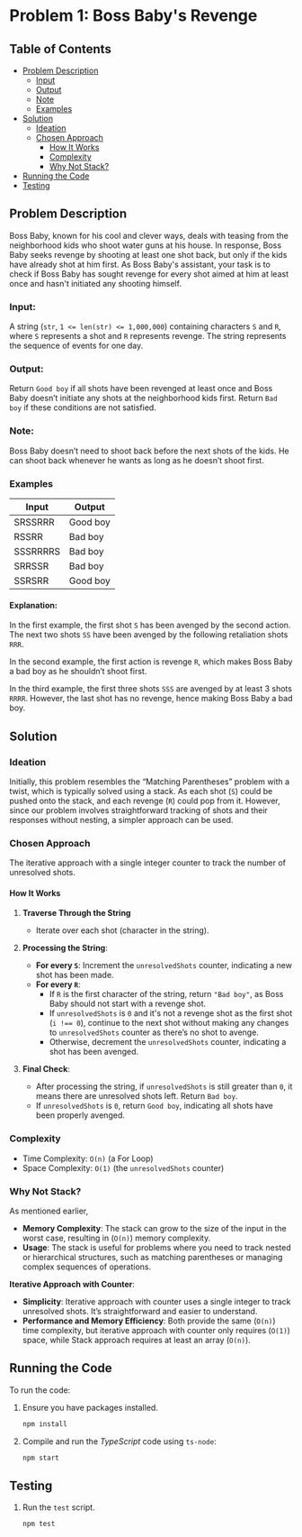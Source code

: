 # Problem 1: Boss Baby's Revenge

## Table of Contents

- [Problem Description](#problem-description)
  - [Input](#input)
  - [Output](#output)
  - [Note](#note)
  - [Examples](#examples)
- [Solution](#solution)
  - [Ideation](#ideation)
  - [Chosen Approach](#chosen-approach)
    - [How It Works](#how-it-works)
    - [Complexity](#complexity)
    - [Why Not Stack?](#why-not-stack)
- [Running the Code](#running-the-code)
- [Testing](#testing)

## Problem Description

Boss Baby, known for his cool and clever ways, deals with teasing from the neighborhood kids who shoot
water guns at his house. In response, Boss Baby seeks revenge by shooting at least one shot back, but only
if the kids have already shot at him first. As Boss Baby's assistant, your task is to check if Boss Baby has sought revenge for every shot aimed at him at least once and hasn't initiated any shooting himself.

### Input:

A string (`str`, `1 <= len(str) <= 1,000,000`) containing characters `S` and `R`, where `S` represents a shot and `R`
represents revenge. The string represents the sequence of events for one day.

### Output:

Return `Good boy` if all shots have been revenged at least once and Boss Baby doesn’t initiate any shots at
the neighborhood kids first. Return `Bad boy` if these conditions are not satisfied.

### Note:

Boss Baby doesn’t need to shoot back before the next shots of the kids. He can shoot back whenever
he wants as long as he doesn’t shoot first.

### Examples

| **Input** | **Output** |
| --------- | ---------- |
| SRSSRRR   | Good boy   |
| RSSRR     | Bad boy    |
| SSSRRRRS  | Bad boy    |
| SRRSSR    | Bad boy    |
| SSRSRR    | Good boy   |

#### Explanation:

In the first example, the first shot `S` has been avenged by the second action. The next two shots `SS` have been avenged by the following retaliation shots `RRR`.

In the second example, the first action is revenge `R`, which makes Boss Baby a bad boy as he shouldn’t shoot first.

In the third example, the first three shots `SSS` are avenged by at least 3 shots `RRRR`. However, the last shot has no revenge, hence making Boss Baby a bad boy.

## Solution

### Ideation

Initially, this problem resembles the “Matching Parentheses” problem with a twist, which is typically solved using a stack. As each shot (`S`) could be pushed onto the stack, and each revenge (`R`) could pop from it. However, since our problem involves straightforward tracking of shots and their responses without nesting, a simpler approach can be used.

### Chosen Approach

The iterative approach with a single integer counter to track the number of unresolved shots.

#### How It Works

1. **Traverse Through the String**

   - Iterate over each shot (character in the string).

2. **Processing the String**:

   - **For every `S`**: Increment the `unresolvedShots` counter, indicating a new shot has been made.
   - **For every `R`**:
     - If `R` is the first character of the string, return `"Bad boy"`, as Boss Baby should not start with a revenge shot.
     - If `unresolvedShots` is `0` and it's not a revenge shot as the first shot (`i !== 0`), continue to the next shot without making any changes to `unresolvedShots` counter as there’s no shot to avenge.
     - Otherwise, decrement the `unresolvedShots` counter, indicating a shot has been avenged.

3. **Final Check**:

   - After processing the string, if `unresolvedShots` is still greater than `0`, it means there are unresolved shots left. Return `Bad boy`.
   - If `unresolvedShots` is `0`, return `Good boy`, indicating all shots have been properly avenged.

### Complexity

- Time Complexity: `O(n)` (a For Loop)
- Space Complexity: `O(1)` (the `unresolvedShots` counter)

### Why Not Stack?

As mentioned earlier,

- **Memory Complexity**: The stack can grow to the size of the input in the worst case, resulting in (`O(n)`) memory complexity.
- **Usage**: The stack is useful for problems where you need to track nested or hierarchical structures, such as matching parentheses or managing complex sequences of operations.

**Iterative Approach with Counter**:

- **Simplicity**: Iterative approach with counter uses a single integer to track unresolved shots. It’s straightforward and easier to understand.
- **Performance and Memory Efficiency**: Both provide the same (`O(n)`) time complexity, but iterative approach with counter only requires (`O(1)`) space, while Stack approach requires at least an array (`O(n)`).

## Running the Code

To run the code:

1. Ensure you have packages installed.
   ```bash
   npm install
   ```
2. Compile and run the _TypeScript_ code using `ts-node`:
   ```bash
   npm start
   ```

## Testing

1. Run the `test` script.
   ```bash
   npm test
   ```
